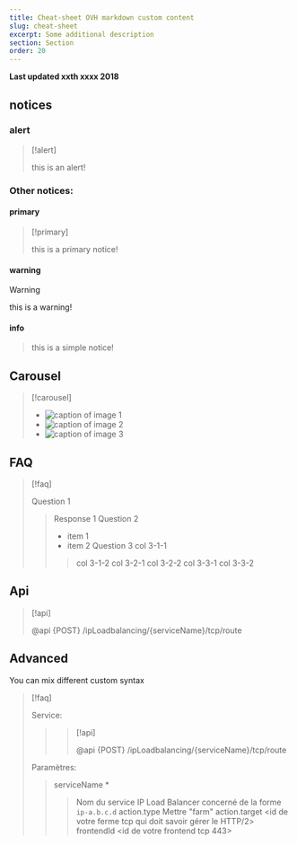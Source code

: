 ```yaml
---
title: Cheat-sheet OVH markdown custom content
slug: cheat-sheet
excerpt: Some additional description
section: Section
order: 20
---
```


**Last updated xxth xxxx 2018**

## notices

### alert

> [!alert]
>
> this is an alert!
> 

### Other notices: 

#### primary

> [!primary]
>
> this is a primary notice!
> 

#### warning

> [!warning]
>
> this is a warning!
> 

#### info

>
> this is a simple notice!
> 

## Carousel

> [!carousel]
>
> - ![caption of image 1](/images/jobs.jpg)
> - ![caption of image 2](images/icn-confluence-infra.png)
> - ![caption of image 3](images/icn-confluence-infra.png)
> 

## FAQ


> [!faq]
>
> Question 1
>> Response 1
> Question 2
>> - item 1
>> - item 2
> Question 3
>> col 3-1-1
>>> col 3-1-2
>> col 3-2-1
>>> col 3-2-2
>> col 3-3-1
>>> col 3-3-2

## Api

> [!api]
>
> @api {POST} /ipLoadbalancing/{serviceName}/tcp/route
> 


## Advanced

You can mix different custom syntax

> [!faq]
>
> Service:
>
>> > [!api]
>> >
>> > @api {POST} /ipLoadbalancing/{serviceName}/tcp/route
>> >
>>
>
> Paramètres:
>
>> serviceName *
>>> Nom du service IP Load Balancer concerné de la forme `ip-a.b.c.d`
>> action.type
>>> Mettre "farm"
>> action.target
>>> &lt;id de votre ferme tcp qui doit savoir gérer le HTTP/2&gt;
>> frontendId
>>> &lt;id de votre frontend tcp 443&gt;
